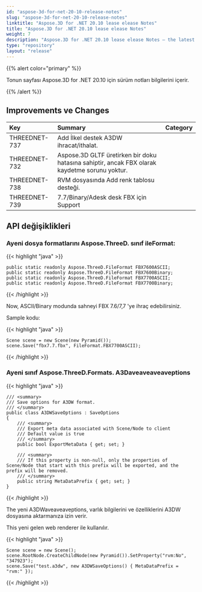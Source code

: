 ```yaml
---
id: "aspose-3d-for-net-20-10-release-notes"
slug: "aspose-3d-for-net-20-10-release-notes"
linktitle: "Aspose.3D for .NET 20.10 lease elease Notes"
title: "Aspose.3D for .NET 20.10 lease elease Notes"
weight: 7
description: "Aspose.3D for .NET 20.10 lease elease Notes – the latest updates and fixes."
type: "repository"
layout: "release"
---
```

{{% alert color="primary" %}}

Tonun sayfası Aspose.3D for .NET 20.10 için sürüm notları bilgilerini içerir.

{{% /alert %}}
## **Improvements ve Changes**

|**Key**|**Summary**|**Category**|
|:- |:- |:- |
|THREEDNET-737 |Add İlkel destek A3DW ihracat/ithalat.|
|THREEDNET-732 |Aspose.3D GLTF üretirken bir doku hatasına sahiptir, ancak FBX olarak kaydetme sorunu yoktur.|
|THREEDNET-738 |RVM dosyasında Add renk tablosu desteği.|
|THREEDNET-739 |7.7/Binary/Adesk desk FBX için Support|

## API değişiklikleri ##

### Ayeni dosya formatlarını Aspose.ThreeD. sınıf ileFormat:

{{< highlight "java" >}}

    public static readonly Aspose.ThreeD.FileFormat FBX7600ASCII;
    public static readonly Aspose.ThreeD.FileFormat FBX7600Binary;
    public static readonly Aspose.ThreeD.FileFormat FBX7700ASCII;
    public static readonly Aspose.ThreeD.FileFormat FBX7700Binary;

{{< /highlight >}}

Now, ASCII/Binary modunda sahneyi FBX 7.6/7,7 'ye ihraç edebilirsiniz.

Sample kodu:

{{< highlight "java" >}}

    Scene scene = new Scene(new Pyramid());
    scene.Save("fbx7.7.fbx", FileFormat.FBX7700ASCII);

{{< /highlight >}}


### Ayeni sınıf Aspose.ThreeD.Formats. A3Daveaveaveaveptions

{{< highlight "java" >}}

    /// <summary>
    /// Save options for A3DW format.
    /// </summary>
    public class A3DWSaveOptions : SaveOptions
    {
        /// <summary>
        /// Export meta data associated with Scene/Node to client
        /// Default value is true
        /// </summary>
        public bool ExportMetaData { get; set; }

        /// <summary>
        /// If this property is non-null, only the properties of Scene/Node that start with this prefix will be exported, and the prefix will be removed.
        /// </summary>
        public string MetaDataPrefix { get; set; }
    }

{{< /highlight >}}

The yeni A3DWaveaveaveptions, varlık bilgilerini ve özelliklerini A3DW dosyasına aktarmanıza izin verir.

This yeni gelen web renderer ile kullanılır.

{{< highlight "java" >}}

    Scene scene = new Scene();
    scene.RootNode.CreateChildNode(new Pyramid()).SetProperty("rvm:No", "347923");
    scene.Save("test.a3dw", new A3DWSaveOptions() { MetaDataPrefix = "rvm:" });

{{< /highlight >}}
